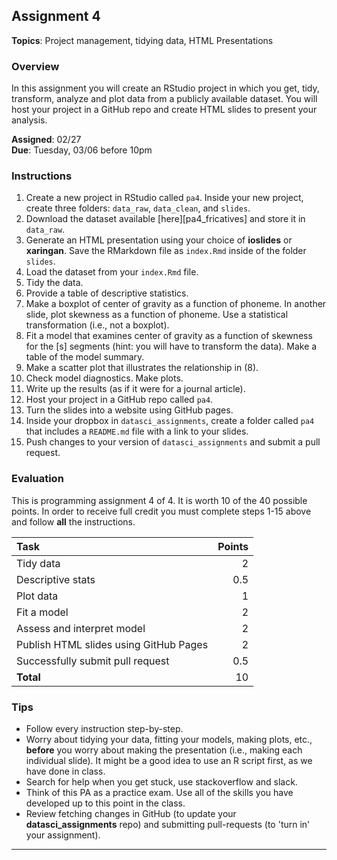 ## Assignment 4

**Topics**: Project management, tidying data, HTML Presentations

### Overview

In this assignment you will create an RStudio project in which you get, 
tidy, transform, analyze and plot data from a publicly available dataset. 
You will host your project in a GitHub repo and create HTML slides to present
your analysis. 

**Assigned**: 02/27  
**Due**:  Tuesday, 03/06 before 10pm

### Instructions

1. Create a new project in RStudio called ```pa4```. Inside your new project, 
create three folders: ```data_raw```, ```data_clean```, and ```slides```. 
2. Download the dataset available [here][pa4_fricatives] and store it in 
```data_raw```. 
3. Generate an HTML presentation using your choice of **ioslides** or 
**xaringan**. Save the RMarkdown file as ```index.Rmd``` inside of the folder 
```slides```.
4. Load the dataset from your ```index.Rmd``` file. 
5. Tidy the data. 
6. Provide a table of descriptive statistics. 
7. Make a boxplot of center of gravity as a function of phoneme. In another 
slide, plot skewness as a function of phoneme. Use a statistical 
transformation (i.e., not a boxplot).
8. Fit a model that examines center of gravity as a function of skewness for 
the [s] segments (hint: you will have to transform the data). Make a table of 
the model summary.
9. Make a scatter plot that illustrates the relationship in (8). 
10. Check model diagnostics. Make plots. 
11. Write up the results (as if it were for a journal article).
12. Host your project in a GitHub repo called ```pa4```. 
13. Turn the slides into a website using GitHub pages. 
14. Inside your dropbox in ```datasci_assignments```, create a folder called 
```pa4``` that includes a ```README.md``` file with a link to your slides. 
15. Push changes to your version of ```datasci_assignments``` and submit a 
pull request.

### Evaluation

This is programming assignment 4 of 4. It is worth 10 of the 40 possible 
points. In order to receive full credit you must complete steps 1-15 above 
and follow **all** the instructions. 

|                  Task                  | Points |
| :------------------------------------- | -----: |
| Tidy data                              |      2 |
| Descriptive stats                      |    0.5 |
| Plot data                              |      1 |
| Fit a model                            |      2 |
| Assess and interpret model             |      2 |
| Publish HTML slides using GitHub Pages |      2 |
| Successfully submit pull request       |    0.5 |
| **Total**                              |     10 |


### Tips

- Follow every instruction step-by-step. 
- Worry about tidying your data, fitting your models, making plots, etc., 
**before** you worry about making the presentation (i.e., making each 
individual slide). It might be a good idea to use an R script first, as we 
have done in class. 
- Search for help when you get stuck, use stackoverflow and slack. 
- Think of this PA as a practice exam. Use all of the skills you have developed 
up to this point in the class. 
- Review fetching changes in GitHub (to update your **datasci_assignments** 
repo) and submitting pull-requests (to 'turn in' your assignment). 

---
